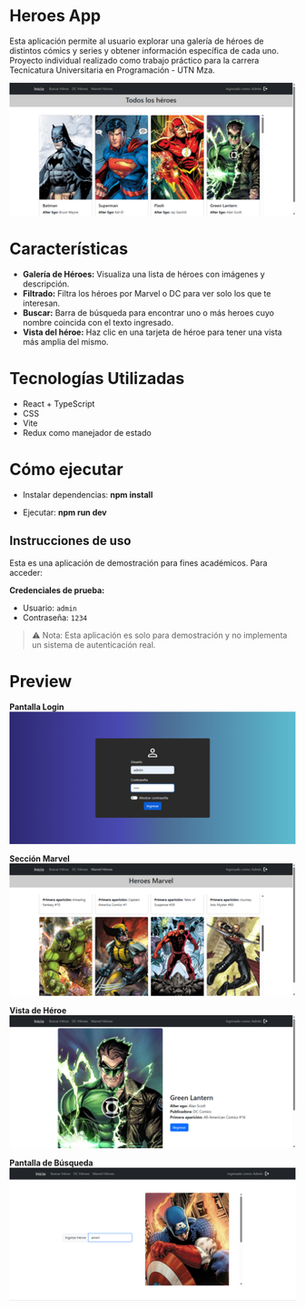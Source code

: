 # Heroes App
 Esta aplicación permite al usuario explorar una galería de héroes de distintos cómics y series y obtener información específica de cada uno.
 Proyecto individual realizado como trabajo práctico para la carrera Tecnicatura Universitaria en Programación - UTN Mza.
 
![Pantalla principal](./screenshots/MainScreen.png)

# Características
- **Galería de Héroes:** Visualiza una lista de héroes con imágenes y descripción.
- **Filtrado:** Filtra los héroes por Marvel o DC para ver solo los que te interesan.
- **Buscar:** Barra de búsqueda para encontrar uno o más heroes cuyo nombre coincida con el texto ingresado.
- **Vista del héroe:** Haz clic en una tarjeta de héroe para tener una vista más amplia del mismo.
 
# Tecnologías Utilizadas
 - React + TypeScript
 - CSS
 - Vite
 - Redux como manejador de estado

# Cómo ejecutar

* Instalar dependencias: **npm install**

* Ejecutar: **npm run dev**

## Instrucciones de uso
Esta es una aplicación de demostración para fines académicos. Para acceder:

**Credenciales de prueba:**
* Usuario: `admin`
* Contraseña: `1234`

> ⚠️ Nota: Esta aplicación es solo para demostración y no implementa un sistema de autenticación real.

# Preview

   **Pantalla Login**
   ![Pantalla login](./screenshots/LoginScreen.png)

   **Sección Marvel**
   ![Pantalla Marvel](./screenshots/MarvelHeroes.png)
   
   **Vista de Héroe**
   ![Pantalla de Héroe](./screenshots/HeroeScreen.png)

   **Pantalla de Búsqueda**
   ![Pantalla de búsqueda](./screenshots/SearchHero.png)
